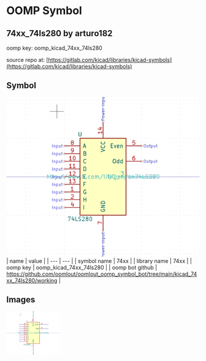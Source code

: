 # OOMP Symbol  
## 74xx_74ls280  by arturo182  
  
oomp key: oomp_kicad_74xx_74ls280  
  
source repo at: [https://gitlab.com/kicad/libraries/kicad-symbols](https://gitlab.com/kicad/libraries/kicad-symbols)  
## Symbol  
  
[![working.png](working_600.png)](working.png)  
| name | value | 
| --- | --- | 
| symbol name | 74xx | 
| library name | 74xx | 
| oomp key | oomp_kicad_74xx_74ls280 | 
| oomp bot github | https://github.com/oomlout/oomlout_oomp_symbol_bot/tree/main/kicad_74xx_74ls280/working | 
## Images  
  
[![working.png](working_140.png)](working.png)  
